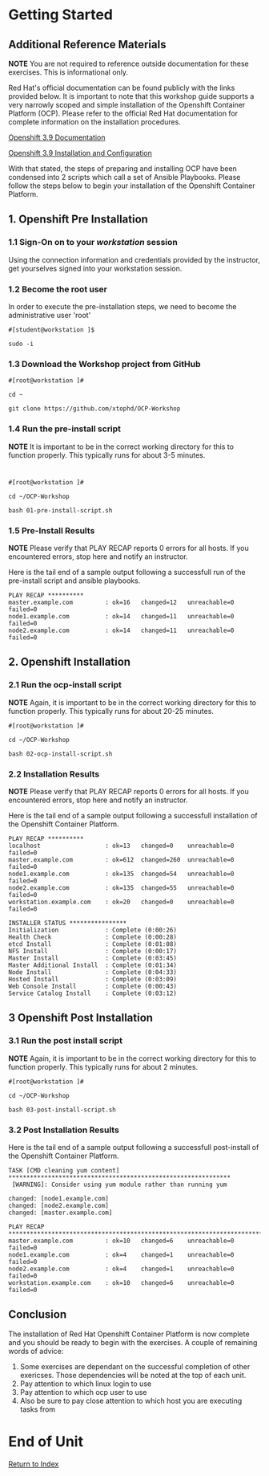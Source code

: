 # Getting Started

## Additional Reference Materials

**NOTE** You are not required to reference outside documentation for these exercises.  This is informational only.

Red Hat's official documentation can be found publicly with the links provided below.  It is important to note that this workshop guide supports a very narrowly scoped and simple installation of the Openshift Container Platform (OCP).  Please refer to the official Red Hat documentation for complete information on the installation procedures.

[Openshift 3.9 Documentation](https://access.redhat.com/documentation/en-us/openshift_container_platform/3.9/)

[Openshift 3.9 Installation and Configuration](https://access.redhat.com/documentation/en-us/openshift_container_platform/3.9/html/installation_and_configuration/)

With that stated, the steps of preparing and installing OCP have been condensed into 2 scripts which call a set of Ansible Playbooks.  Please follow the steps below to begin your installation of the Openshift Container Platform.

## 1. Openshift Pre Installation

### 1.1 Sign-On on to your *workstation* session

Using the connection information and credentials provided by the instructor, get yourselves signed into your workstation session.

### 1.2 Become the root user

In order to execute the pre-installation steps, we need to become the administrative user 'root'

    #[student@workstation ]$ 
    
    sudo -i
    
### 1.3 Download the Workshop project from GitHub

    #[root@workstation ]#
    
    cd ~
    
    git clone https://github.com/xtophd/OCP-Workshop

### 1.4 Run the pre-install script

**NOTE** It is important to be in the correct working directory for this to function properly.  This typically runs for about 3-5 minutes.

#

    #[root@workstation ]#
    
    cd ~/OCP-Workshop
    
    bash 01-pre-install-script.sh

### 1.5 Pre-Install Results

**NOTE** Please verify that PLAY RECAP reports 0 errors for all hosts.  If you encountered errors, stop here and notify an instructor.

Here is the tail end of a sample output following a successfull run of the pre-install script and ansible playbooks.

    PLAY RECAP **********
    master.example.com         : ok=16   changed=12   unreachable=0    failed=0
    node1.example.com          : ok=14   changed=11   unreachable=0    failed=0
    node2.example.com          : ok=14   changed=11   unreachable=0    failed=0

## 2. Openshift Installation

### 2.1 Run the ocp-install script

**NOTE** Again, it is important to be in the correct working directory for this to function properly.  This typically runs for about 20-25 minutes.

    #[root@workstation ]#
    
    cd ~/OCP-Workshop
    
    bash 02-ocp-install-script.sh

### 2.2 Installation Results

**NOTE** Please verify that PLAY RECAP reports 0 errors for all hosts.  If you encountered errors, stop here and notify an instructor.

Here is the tail end of a sample output following a successfull installation of the Openshift Container Platform.

    PLAY RECAP **********
    localhost                  : ok=13   changed=0    unreachable=0    failed=0   
    master.example.com         : ok=612  changed=260  unreachable=0    failed=0   
    node1.example.com          : ok=135  changed=54   unreachable=0    failed=0   
    node2.example.com          : ok=135  changed=55   unreachable=0    failed=0   
    workstation.example.com    : ok=20   changed=0    unreachable=0    failed=0

    INSTALLER STATUS ****************
    Initialization             : Complete (0:00:26)
    Health Check               : Complete (0:00:28)
    etcd Install               : Complete (0:01:08)
    NFS Install                : Complete (0:00:17)
    Master Install             : Complete (0:03:45)
    Master Additional Install  : Complete (0:01:34)
    Node Install               : Complete (0:04:33)
    Hosted Install             : Complete (0:03:09)
    Web Console Install        : Complete (0:00:43)
    Service Catalog Install    : Complete (0:03:12)

## 3 Openshift Post Installation

### 3.1 Run the post install script

**NOTE** Again, it is important to be in the correct working directory for this to function properly.  This typically runs for about 2 minutes.

    #[root@workstation ]#
    
    cd ~/OCP-Workshop
    
    bash 03-post-install-script.sh

### 3.2 Post Installation Results

Here is the tail end of a sample output following a successfull post-install of the Openshift Container Platform.

    TASK [CMD cleaning yum content] **************************************************************
     [WARNING]: Consider using yum module rather than running yum

    changed: [node1.example.com]
    changed: [node2.example.com]
    changed: [master.example.com]

    PLAY RECAP ***********************************************************************************
    master.example.com         : ok=10   changed=6    unreachable=0    failed=0   
    node1.example.com          : ok=4    changed=1    unreachable=0    failed=0   
    node2.example.com          : ok=4    changed=1    unreachable=0    failed=0   
    workstation.example.com    : ok=10   changed=6    unreachable=0    failed=0   


## Conclusion

The installation of Red Hat Openshift Container Platform is now complete and you should be ready to begin with the exercises.  A couple of remaining words of advice:

1.  Some exercises are dependant on the successful completion of other exericses.  Those dependencies will be noted at the top of each unit.
2.  Pay attention to which linux login to use
3.  Pay attention to which ocp user to use
4.  Also be sure to pay close attention to which host you are executing tasks from

# End of Unit
[Return to Index](https://github.com/xtophd/OCP-Workshop/tree/master/documentation "OCP-Workshop Index")
